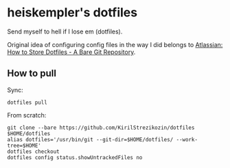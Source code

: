 # heiskempler's dotfiles

Send myself to hell if I lose em (dotfiles).

Original idea of configuring config files in the way I did belongs to [Atlassian: How to Store Dotfiles - A Bare Git Repository](https://www.atlassian.com/git/tutorials/dotfiles).

## How to pull

Sync:
```
dotfiles pull
```

From scratch:

```
git clone --bare https://github.com/KirilStrezikozin/dotfiles $HOME/dotfiles
alias dotfiles='/usr/bin/git --git-dir=$HOME/dotfiles/ --work-tree=$HOME'
dotfiles checkout
dotfiles config status.showUntrackedFiles no
```

